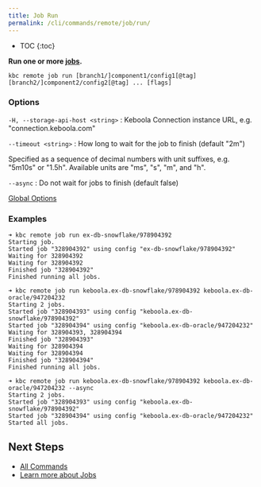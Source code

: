 ```yaml
---
title: Job Run
permalink: /cli/commands/remote/job/run/
---
```


* TOC
{:toc}

**Run one or more [jobs](https://help.keboola.com/management/jobs/).**

```
kbc remote job run [branch1/]component1/config1[@tag] [branch2/]component2/config2[@tag] ... [flags]
```

### Options

`-H, --storage-api-host <string>`
: Keboola Connection instance URL, e.g. "connection.keboola.com"

`--timeout <string>`
: How long to wait for the job to finish (default "2m")
  
  Specified as a sequence of decimal numbers with unit suffixes, e.g. "5m10s" or "1.5h". Available units are "ms", "s", "m", and "h".

`--async`
: Do not wait for jobs to finish (default false)

[Global Options](/cli/commands/#global-options)

### Examples

```
➜ kbc remote job run ex-db-snowflake/978904392
Starting job.
Started job "328904392" using config "ex-db-snowflake/978904392"
Waiting for 328904392
Waiting for 328904392
Finished job "328904392"
Finished running all jobs.
```

```
➜ kbc remote job run keboola.ex-db-snowflake/978904392 keboola.ex-db-oracle/947204232 
Starting 2 jobs.
Started job "328904393" using config "keboola.ex-db-snowflake/978904392"
Started job "328904394" using config "keboola.ex-db-oracle/947204232"
Waiting for 328904393, 328904394
Finished job "328904393"
Waiting for 328904394
Waiting for 328904394
Finished job "328904394"
Finished running all jobs.
```

```
➜ kbc remote job run keboola.ex-db-snowflake/978904392 keboola.ex-db-oracle/947204232 --async
Starting 2 jobs.
Started job "328904393" using config "keboola.ex-db-snowflake/978904392"
Started job "328904394" using config "keboola.ex-db-oracle/947204232"
Started all jobs.
```

## Next Steps

- [All Commands](/cli/commands/)
- [Learn more about Jobs](https://help.keboola.com/management/jobs/)
